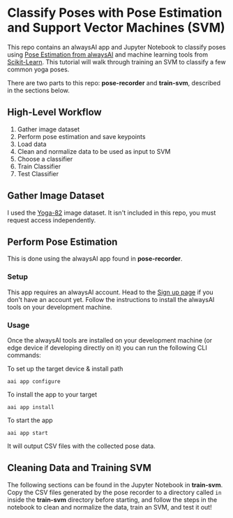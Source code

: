 # Classify Poses with Pose Estimation and Support Vector Machines (SVM)

This repo contains an alwaysAI app and Jupyter Notebook to classify
poses using [Pose Estimation from alwaysAI](https://alwaysai.co/docs/application_development/core_computer_vision_services.html#pose-estimation)
and machine learning tools from [Scikit-Learn](https://scikit-learn.org/stable/).
This tutorial will walk through training an SVM to classify a few common yoga poses.

There are two parts to this repo: **pose-recorder** and **train-svm**,
described in the sections below.

## High-Level Workflow

1. Gather image dataset
1. Perform pose estimation and save keypoints
1. Load data
1. Clean and normalize data to be used as input to SVM
1. Choose a classifier
1. Train Classifier
1. Test Classifier

## Gather Image Dataset

I used the [Yoga-82](https://sites.google.com/view/yoga-82/home) image dataset.
It isn't included in this repo, you must request access independently.

## Perform Pose Estimation

This is done using the alwaysAI app found in **pose-recorder**.

### Setup

This app requires an alwaysAI account. Head to the [Sign up page](https://www.alwaysai.co/dashboard) if you don't have an account yet. Follow the instructions to install the alwaysAI tools on your development machine.

### Usage

Once the alwaysAI tools are installed on your development machine (or edge device if developing directly on it) you can run the following CLI commands:

To set up the target device & install path

```
aai app configure
```

To install the app to your target

```
aai app install
```

To start the app

```
aai app start
```

It will output CSV files with the collected pose data.

## Cleaning Data and Training SVM

The following sections can be found in the Jupyter Notebook in **train-svm**.
Copy the CSV files generated by the pose recorder to a directory called `in`
inside the **train-svm** directory before starting, and follow the steps in
the notebook to clean and normalize the data, train an SVM, and test it out!

